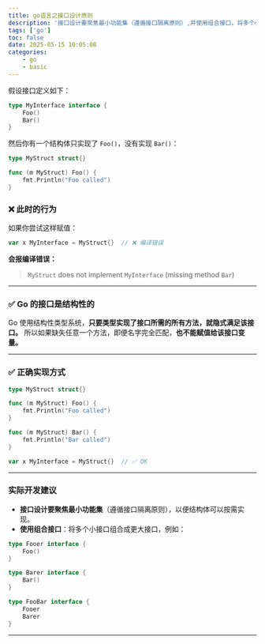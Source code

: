 ```yaml
---
title: go语言之接口设计原则
description: '接口设计要聚焦最小功能集（遵循接口隔离原则）,并使用组合接口，将多个小接口组合成更大接口'
tags: ['go']
toc: false
date: 2025-05-15 10:05:08
categories:
    - go
    - basic
---
```


假设接口定义如下：

```go
type MyInterface interface {
    Foo()
    Bar()
}
```

然后你有一个结构体只实现了 `Foo()`，没有实现 `Bar()`：

```go
type MyStruct struct{}

func (m MyStruct) Foo() {
    fmt.Println("Foo called")
}
```

### ❌ 此时的行为

如果你尝试这样赋值：

```go
var x MyInterface = MyStruct{}  // ❌ 编译错误
```

**会报编译错误：**

> `MyStruct` does not implement `MyInterface` (missing method `Bar`)

---

### ✅ Go 的接口是结构性的

Go 使用结构性类型系统，**只要类型实现了接口所需的所有方法，就隐式满足该接口。**
所以如果缺失任意一个方法，即便名字完全匹配，**也不能赋值给该接口变量。**

---

### ✅ 正确实现方式

```go
type MyStruct struct{}

func (m MyStruct) Foo() {
    fmt.Println("Foo called")
}

func (m MyStruct) Bar() {
    fmt.Println("Bar called")
}

var x MyInterface = MyStruct{}  // ✅ OK
```

---

### 实际开发建议

* **接口设计要聚焦最小功能集**（遵循接口隔离原则），以便结构体可以按需实现。
* **使用组合接口**：将多个小接口组合成更大接口，例如：

```go
type Fooer interface {
    Foo()
}

type Barer interface {
    Bar()
}

type FooBar interface {
    Fooer
    Barer
}
```

---

